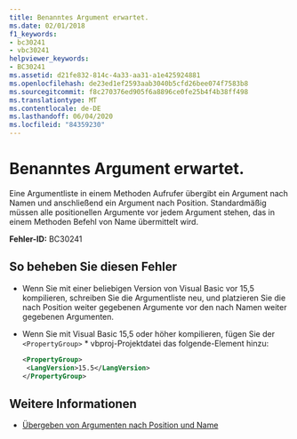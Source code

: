 ```yaml
---
title: Benanntes Argument erwartet.
ms.date: 02/01/2018
f1_keywords:
- bc30241
- vbc30241
helpviewer_keywords:
- BC30241
ms.assetid: d21fe832-814c-4a33-aa31-a1e425924881
ms.openlocfilehash: de23ed1ef2593aab3040b5cfd26bee074f7583b8
ms.sourcegitcommit: f8c270376ed905f6a8896ce0fe25b4f4b38ff498
ms.translationtype: MT
ms.contentlocale: de-DE
ms.lasthandoff: 06/04/2020
ms.locfileid: "84359230"
---
```

# <a name="named-argument-expected"></a>Benanntes Argument erwartet.

Eine Argumentliste in einem Methoden Aufrufer übergibt ein Argument nach Namen und anschließend ein Argument nach Position. Standardmäßig müssen alle positionellen Argumente vor jedem Argument stehen, das in einem Methoden Befehl von Name übermittelt wird.

**Fehler-ID:** BC30241

## <a name="to-correct-this-error"></a>So beheben Sie diesen Fehler

- Wenn Sie mit einer beliebigen Version von Visual Basic vor 15,5 kompilieren, schreiben Sie die Argumentliste neu, und platzieren Sie die nach Position weiter gegebenen Argumente vor den nach Namen weiter gegebenen Argumenten.

- Wenn Sie mit Visual Basic 15,5 oder höher kompilieren, fügen Sie der `<PropertyGroup>` \* vbproj-Projektdatei das folgende-Element hinzu:

   ```xml
   <PropertyGroup>
    <LangVersion>15.5</LangVersion>
   </PropertyGroup>
   ```

## <a name="see-also"></a>Weitere Informationen

- [Übergeben von Argumenten nach Position und Name](../programming-guide/language-features/procedures/passing-arguments-by-position-and-by-name.md)
